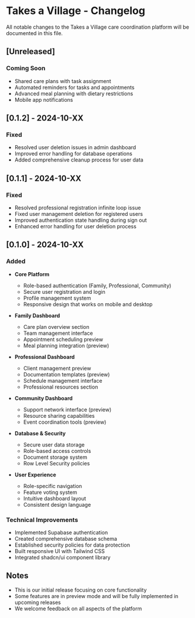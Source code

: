 
# Takes a Village - Changelog

All notable changes to the Takes a Village care coordination platform will be documented in this file.

## [Unreleased]

### Coming Soon
- Shared care plans with task assignment
- Automated reminders for tasks and appointments
- Advanced meal planning with dietary restrictions
- Mobile app notifications

## [0.1.2] - 2024-10-XX

### Fixed
- Resolved user deletion issues in admin dashboard
- Improved error handling for database operations
- Added comprehensive cleanup process for user data

## [0.1.1] - 2024-10-XX

### Fixed
- Resolved professional registration infinite loop issue
- Fixed user management deletion for registered users
- Improved authentication state handling during sign out
- Enhanced error handling for user deletion process

## [0.1.0] - 2024-10-XX

### Added
- **Core Platform**
  - Role-based authentication (Family, Professional, Community)
  - Secure user registration and login
  - Profile management system
  - Responsive design that works on mobile and desktop

- **Family Dashboard**
  - Care plan overview section
  - Team management interface
  - Appointment scheduling preview
  - Meal planning integration (preview)

- **Professional Dashboard**
  - Client management preview
  - Documentation templates (preview)
  - Schedule management interface
  - Professional resources section

- **Community Dashboard**
  - Support network interface (preview)
  - Resource sharing capabilities
  - Event coordination tools (preview)

- **Database & Security**
  - Secure user data storage
  - Role-based access controls
  - Document storage system
  - Row Level Security policies

- **User Experience**
  - Role-specific navigation
  - Feature voting system
  - Intuitive dashboard layout
  - Consistent design language

### Technical Improvements
- Implemented Supabase authentication
- Created comprehensive database schema
- Established security policies for data protection
- Built responsive UI with Tailwind CSS
- Integrated shadcn/ui component library

## Notes
- This is our initial release focusing on core functionality
- Some features are in preview mode and will be fully implemented in upcoming releases
- We welcome feedback on all aspects of the platform
